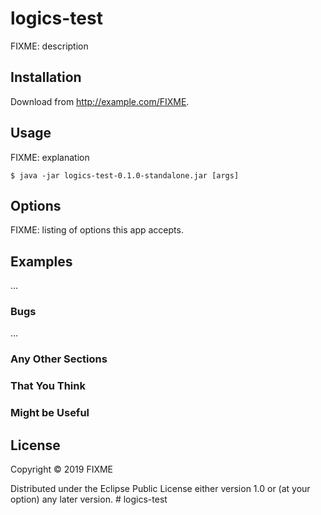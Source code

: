 # logics-test

FIXME: description

## Installation

Download from http://example.com/FIXME.

## Usage

FIXME: explanation

    $ java -jar logics-test-0.1.0-standalone.jar [args]

## Options

FIXME: listing of options this app accepts.

## Examples

...

### Bugs

...

### Any Other Sections
### That You Think
### Might be Useful

## License

Copyright © 2019 FIXME

Distributed under the Eclipse Public License either version 1.0 or (at
your option) any later version.
#   l o g i c s - t e s t  
 